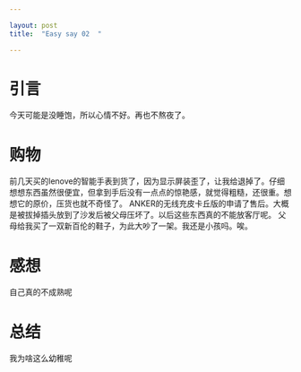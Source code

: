 ```yaml
---

layout: post
title:	"Easy say 02  "

---
```


# 引言
今天可能是没睡饱，所以心情不好。再也不熬夜了。
# 购物
前几天买的lenove的智能手表到货了，因为显示屏装歪了，让我给退掉了。仔细想想东西虽然很便宜，但拿到手后没有一点点的惊艳感，就觉得粗糙，还很重。想想它的原价，压货也就不奇怪了。
ANKER的无线充皮卡丘版的申请了售后。大概是被拔掉插头放到了沙发后被父母压坏了。以后这些东西真的不能放客厅呢。
父母给我买了一双新百伦的鞋子，为此大吵了一架。我还是小孩吗。唉。


# 感想
自己真的不成熟呢
# 总结
我为啥这么幼稚呢
